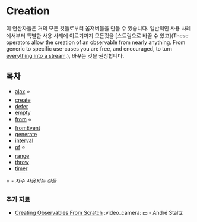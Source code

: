 # Creation

이 연산자들은 거의 모든 것들로부터 옵저버블을 만들 수 있습니다. 일반적인 사용 사례에서부터 특별한 사용 사례에 이르기까지 모든것을 [스트림으로 바꿀 수 있고](These operators allow the creation of an observable from nearly anything. From generic to specific use-cases you are free, and encouraged, to turn [everything into a stream](http://slides.com/robwormald/everything-is-a-stream#/).), 바꾸는 것을 권장합니다.

## 목차

* [ajax](ajax.md) :star:
* [create](create.md)
* [defer](defer.md)
* [empty](empty.md)
* [from](from.md) :star:
* [fromEvent](fromevent.md)
* [generate](generate.md)
* [interval](interval.md)
* [of](of.md) :star:
* [range](range.md)
* [throw](throw.md)
* [timer](timer.md)

:star: - _자주 사용되는 것들_

### 추가 자료

* [Creating Observables From Scratch](https://egghead.io/courses/rxjs-beyond-the-basics-creating-observables-from-scratch) :video\_camera: :dollar: - André Staltz

